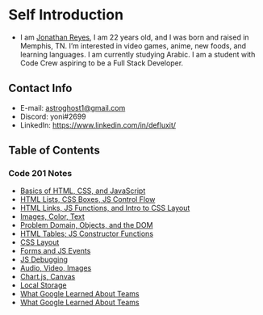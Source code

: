 # Self Introduction
* I am [Jonathan Reyes](https://github.com/Defluxit/), I am 22 years old, and I was born and raised in Memphis, TN.  I’m interested in video games, anime, new foods, and learning languages. I am currently studying Arabic. I am a student with Code Crew aspiring to be a Full Stack Developer.

## Contact Info
* E-mail: astroghost1@gmail.com
* Discord: yoni#2699
* LinkedIn: <a href="https://www.linkedin.com/in/defluxit/">https://www.linkedin.com/in/defluxit/</a>


## Table of Contents
### Code 201 Notes
* [Basics of HTML, CSS, and JavaScript](https://defluxit.github.io/reading-notes-201/notes11)
* [HTML Lists, CSS Boxes, JS Control Flow](https://defluxit.github.io/reading-notes-201/notes2)
* [HTML Links, JS Functions, and Intro to CSS Layout](https://defluxit.github.io/reading-notes-201/notes3)
* [Images, Color, Text](https://defluxit.github.io/reading-notes-201/notes4)
* [Problem Domain, Objects, and the DOM](https://defluxit.github.io/reading-notes-201/notes5)
* [HTML Tables; JS Constructor Functions](https://defluxit.github.io/reading-notes-201/notes6)
* [CSS Layout](https://defluxit.github.io/reading-notes-201/notes7)
* [Forms and JS Events](https://defluxit.github.io/reading-notes-201/notes8)
* [JS Debugging](https://defluxit.github.io/reading-notes-201/notes9)
* [Audio, Video, Images](https://defluxit.github.io/reading-notes-201/notes10)
* [Chart.js, Canvas](https://defluxit.github.io/reading-notes-201/notes11)
* [Local Storage](https://defluxit.github.io/reading-notes-201/notes12)
* [What Google Learned About Teams](https://defluxit.github.io/reading-notes-201/notes13a)
* [What Google Learned About Teams](https://defluxit.github.io/reading-notes-201/notes13b)
